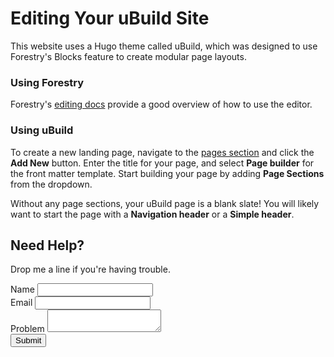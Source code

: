 
# Editing Your uBuild Site
This website uses a Hugo theme called uBuild, which was designed to use Forestry's Blocks feature to create modular page layouts.

### Using Forestry
Forestry's [editing docs](https://forestry.io/docs/editing/) provide a good overview of how to use the editor.

### Using uBuild
To create a new landing page, navigate to the [pages section](#/sections/pages/) and click the **Add New** button. Enter the title for your page, and select **Page builder** for the front matter template. Start building your page by adding **Page Sections** from the dropdown.

Without any page sections, your uBuild page is a blank slate! You will likely want to start the page with a **Navigation header** or a **Simple header**.

## Need Help?
Drop me a line if you're having trouble.

<form target="_blank" method="POST" action="https://formspree.io/your-email@example.com">
  <div class="form-field">
    <label>Name</label>
    <input name="name" type="text" />
  </div>
  <div class="form-field">
    <label>Email</label>
    <input name="_replyto" type="email" />
  </div>
  <div class="form-field">
    <label>Problem</label>
    <textarea name="problem"></textarea>
  </div>
  <div class="form-field">
    <button type="submit" class="button primary">Submit</button>
  </div>
</form>
